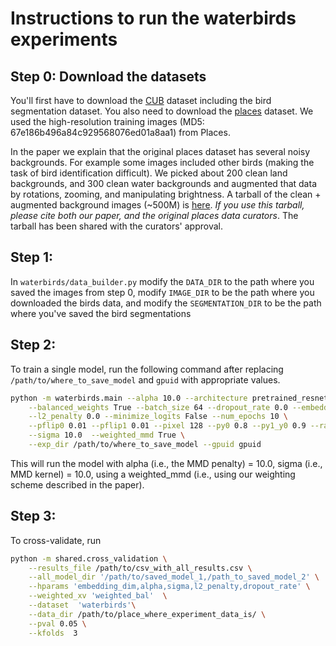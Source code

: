 # Instructions to run the waterbirds experiments

## Step 0: Download the datasets
You'll first have to download the [CUB](http://www.vision.caltech.edu/datasets/cub_200_2011/) dataset including the bird segmentation dataset.
You also need to download the [places](http://places2.csail.mit.edu/download.html) dataset. We used the high-resolution training images (MD5: 67e186b496a84c929568076ed01a8aa1) from Places.

In the paper we explain that the original places dataset has several noisy backgrounds. For example some images included other birds (making the task of bird identification difficult). We picked about 200 clean land backgrounds, and 300 clean water backgrounds and augmented that data by rotations, zooming, and manipulating brightness. A tarball of the clean + augmented background images (\~500M) is [here](https://drive.google.com/file/d/19ZL2WTHOTtEDUSzldZKEb4JqUC-5vX8B/view).
*If you use this tarball, please cite both our paper, and the original places data curators*. The tarball has been shared with the curators' approval.


## Step 1:
In `waterbirds/data_builder.py` modify the `DATA_DIR` to the path where you saved the images from step 0, modify `IMAGE_DIR` to be the path where you downloaded the birds data, and modify the `SEGMENTATION_DIR` to be the path where you've saved the bird segmentations


## Step 2:
To train a single model, run the following command after replacing `/path/to/where_to_save_model` and `gpuid` with appropriate values.

```bash
python -m waterbirds.main --alpha 10.0 --architecture pretrained_resnet \
	--balanced_weights True --batch_size 64 --dropout_rate 0.0 --embedding_dim -1 \
	--l2_penalty 0.0 --minimize_logits False --num_epochs 10 \
	--pflip0 0.01 --pflip1 0.01 --pixel 128 --py0 0.8 --py1_y0 0.9 --random_seed 0 \
	--sigma 10.0  --weighted_mmd True \
	--exp_dir /path/to/where_to_save_model --gpuid gpuid
```
This will run the model with alpha (i.e., the MMD penalty) = 10.0, sigma (i.e., MMD kernel) = 10.0, using a weighted_mmd (i.e., using our weighting scheme described in the paper).

## Step 3:
To cross-validate, run
```bash
python -m shared.cross_validation \
	--results_file /path/to/csv_with_all_results.csv \
	--all_model_dir '/path/to/saved_model_1,/path_to_saved_model_2' \
	--hparams 'embedding_dim,alpha,sigma,l2_penalty,dropout_rate' \
	--weighted_xv 'weighted_bal'  \
	--dataset  'waterbirds'\
	--data_dir /path/to/place_where_experiment_data_is/ \
	--pval 0.05 \
	--kfolds  3
```
